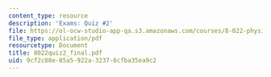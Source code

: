 ```yaml
---
content_type: resource
description: 'Exams: Quiz #2'
file: https://ol-ocw-studio-app-qa.s3.amazonaws.com/courses/8-022-physics-ii-electricity-and-magnetism-fall-2002/9cf2c88e85a5922a32376cfba35ea9c2_8022quiz2_final.pdf
file_type: application/pdf
resourcetype: Document
title: 8022quiz2_final.pdf
uid: 9cf2c88e-85a5-922a-3237-6cfba35ea9c2
---
```

